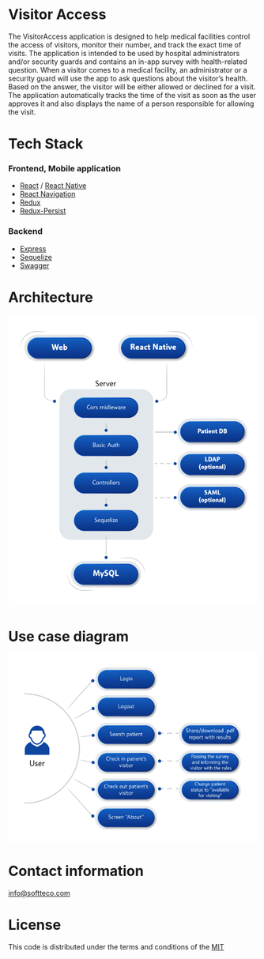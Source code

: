 # Visitor Access
The VisitorAccess application is designed to help medical facilities control the access of visitors, monitor their number, and track the exact time of visits. The application is intended to be used by hospital administrators and/or security guards and contains an in-app survey with health-related question. When a visitor comes to a medical facility, an administrator or a security guard will use the app to ask questions about the visitor’s health. Based on the answer, the visitor will be either allowed or declined for a visit. The application automatically tracks the time of the visit as soon as the user approves it and also displays the name of a person responsible for allowing the visit.
# Tech Stack
### Frontend, Mobile application
- [React](https://github.com/facebook/react) / [React Native](https://facebook.github.io/react-native/)
- [React Navigation](https://github.com/react-community/react-navigation)
- [Redux](https://redux.js.org/)
- [Redux-Persist](https://github.com/rt2zz/redux-persist)
### Backend
- [Express](https://github.com/expressjs/express)
- [Sequelize](https://github.com/sequelize/sequelize) 
- [Swagger](https://github.com/swagger-api/swagger-node)
# Architecture
![image](assets/architecture2.png)
# Use case diagram
![image](assets/usecases.png)

# Contact information
<info@softteco.com>
# License
This code is distributed under the terms and conditions of the [MIT](LICENSE)
